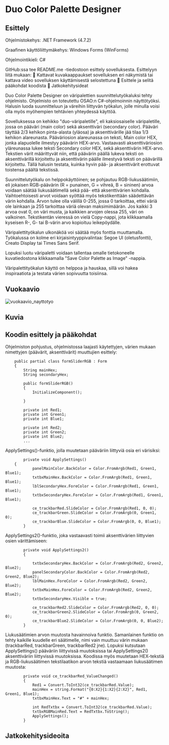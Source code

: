 # Duo Color Palette Designer
## Esittely
Ohjelmistokehys: .NET Framework (4.7.2)

Graafinen käyttöliittymäkehys: Windows Forms (WinForms)

Ohjelmointikieli: C#


GitHub:ssa tee README.me -tiedostoon esittely sovelluksesta.
Esittelyyn liitä mukaan:
 Kattavat kuvakaappaukset sovelluksen eri näkymistä tai kattava video sovelluksen käyttämisestä selostettuna
 Esittele ja selitä pääkohdat koodista
 Jatkokehitysideat

Duo Color Palette Designer on väripalettien suunnittelutyökaluksi tehty ohjelmisto. Ohjelmisto on toteutettu OSAO:n C#-ohjelmoinnin näyttötyöksi. 
Halusin luoda suunnitteluun ja väreihin liittyvän työkalun, jolle minulla voisi olla myös myöhempien tehtävien yhteydessä käyttöä. 

Sovelluksessa on kehikko "duo-väripaletille", eli kaksiosaiselle väripaletille, jossa on pääväri (main color) sekä aksenttiväri (secondary color). Pääväri täyttää 2/3 kehikon pinta-alasta (yläosa) ja aksenttivärille jää tilaa 1/3 kehikon alareunasta. Pääväriosion alareunassa on teksti, Main color HEX, jonka alapuolelle ilmestyy päävärin HEX-arvo. Vastaavasti aksenttiväriosion yläreunassa lukee teksti Secondary color HEX, sekä aksenttivärin HEX-arvo. Tekstien värit määrittyvät niin, että päävärin päällä lukeva teksti on aksenttivärillä kirjoitettu ja aksenttivärin päälle ilmestyvä teksti on päävärillä kirjoitettu. Tällä halusin testata, kuinka hyvin pää- ja aksenttivärit erottuvat toistensa päältä tekstissä. 

Suunnittelutyökalu on helppokäyttöinen; se pohjautuu RGB-liukusäätimiin, eli jokaisen RGB-päävärin (R = punainen, G = vihreä, B = sininen) arvoa voidaan säätää liukusäätimellä sekä pää- että aksenttivärien kohdalla. Vaihtoehtoisesti arvot voidaan syöttää myös tekstikenttään säädettävän värin kohdalla. Arvon tulee olla välillä 0-255, jossa 0 tarkoittaa, ettei väriä ole lainkaan ja 255 tarkoittaa väriä olevan maksimimäärän. Jos kaikki 3 arvoa ovat 0, on väri musta, ja kaikkien arvojen olessa 255, väri on valkoinen. Tekstikentän vieressä on vielä Copy-nappi, jota klikkaamalla kyseisen R-, G- tai B-värin arvo kopioituu leikepöydälle. 

Väripalettityökalun ulkonäköä voi säätää myös fonttia muuttamalla. Työkalussa on kolme eri kirjaisintyyppivalintaa: Segoe UI (oletusfontti), Creato Display tai Times Sans Serif. 

Lopuksi luotu väripaletti voidaan tallentaa omalle tietokoneelle kuvatiedostona klikkaamalla "Save Color Palette as Image" -nappia. 

Väripalettityökalun käyttö on helppoa ja hauskaa, sillä voi hakea inspiraatiota ja testata värien sopivuutta toisiinsa.

## Vuokaavio
![vuokaavio_nayttotyo](https://github.com/user-attachments/assets/b847f216-1219-477c-a088-b2e1060a3659)


## Kuvia 

## Koodin esittely ja pääkohdat

Ohjelmiston pohjustus, ohjelmistossa laajasti käytettyjen, värien mukaan nimettyjen (päävärit, aksenttivärit) muuttujien esittely:
```
    public partial class formSliderRGB : Form
    {
        String mainHex;
        String secondaryHex;

        public formSliderRGB()
        {
            InitializeComponent();

        }

        private int Red1;
        private int Green1;
        private int Blue1;

        private int Red2;
        private int Green2;
        private int Blue2;
        ...
```


ApplySettings()-funktio, jolla muutetaan pääväriin liittyviä osia eri värisiksi:
```
        private void ApplySettings()
    {
            panelMainColor.BackColor = Color.FromArgb(Red1, Green1, Blue1);
            txtbxMainHex.BackColor = Color.FromArgb(Red1, Green1, Blue1);
            lblSecondaryHex.ForeColor = Color.FromArgb(Red1, Green1, Blue1);
            txtbxSecondaryHex.ForeColor = Color.FromArgb(Red1, Green1, Blue1);

            ce_trackbarRed.SlideColor = Color.FromArgb(Red1, 0, 0);
            ce_trackbarGreen.SlideColor = Color.FromArgb(0, Green1, 0);
            ce_trackbarBlue.SlideColor = Color.FromArgb(0, 0, Blue1);
        }
```
ApplySettings2()-funktio, joka vastaavasti toimii aksenttivärien liittyvien osien värittämiseen:
```
        private void ApplySettings2()
        {

            txtbxSecondaryHex.BackColor = Color.FromArgb(Red2, Green2, Blue2);
            panelSecondaryColor.BackColor = Color.FromArgb(Red2, Green2, Blue2);
            lblMainHex.ForeColor = Color.FromArgb(Red2, Green2, Blue2);
            txtbxMainHex.ForeColor = Color.FromArgb(Red2, Green2, Blue2);
            txtbxSecondaryHex.Visible = true;

            ce_trackbarRed2.SlideColor = Color.FromArgb(Red2, 0, 0);
            ce_trackbarGreen2.SlideColor = Color.FromArgb(0, Green2, 0);
            ce_trackbarBlue2.SlideColor = Color.FromArgb(0, 0, Blue2);
        }
``` 
Liukusäätimien arvon muutosta havainnoiva funktio. Samanlainen funktio on tehty kaikille kuudelle eri säätimelle, nimi vain muuttuu värin mukaan (trackbarRed, trackbarGreen, trackbarRed2 jne). Lopuksi kutsutaan ApplySettings() pääväriin liittyvissä muutoksissa tai ApplySettings2() aksenttiväriin liittyvissä muutoksissa. Koodissa myös muutetaan HEX-tekstiä ja RGB-liukusäätimen tekstilaatikon arvon tekstiä vastaamaan liukusäätimen muutosta:
```
        private void ce_trackbarRed_ValueChanged()
        {
            Red1 = Convert.ToInt32(ce_trackbarRed.Value);
            mainHex = string.Format("{0:X2}{1:X2}{2:X2}", Red1, Green1, Blue1);
            txtbxMainHex.Text = "#" + mainHex;

            int RedTxtbx = Convert.ToInt32(ce_trackbarRed.Value);
            txtbxRGBMainRed.Text = RedTxtbx.ToString();
            ApplySettings();
        }
```


## Jatkokehitysideoita
